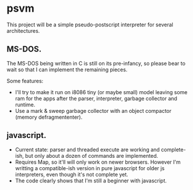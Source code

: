 # psvm

This project will be a simple pseudo-postscript interpreter for several
architectures.

## MS-DOS.

The MS-DOS being written in C is still on its pre-infancy, so please bear to
wait so that I can implement the remaining pieces.

Some features:
  - I'll try to make it run on i8086 tiny (or maybe small) model leaving some 
    ram for the apps after the parser, interpreter, garbage collector and 
    runtime.
  - Use a mark & sweep garbage collector with an object compactor (memory 
    defragmententer).

## javascript.

- Current state: parser and threaded execute are working and complete-ish, but
  only about a dozen of commands are implemented.
- Requires Map, so it'll will only work on newer browsers. However I'm
  writting a compatible-ish version in pure javascript for older js
  interpreters, even though it's not complete yet.
- The code clearly shows that I'm still a beginner with javascript.
